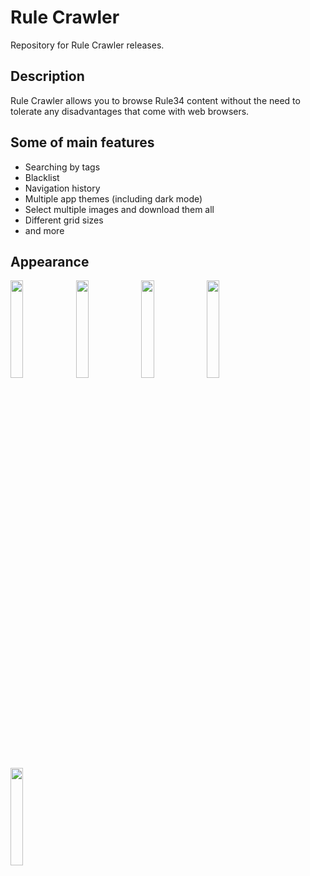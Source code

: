 # Rule Crawler
Repository for Rule Crawler releases.
## Description 
Rule Crawler allows you to browse Rule34 content without the need to tolerate any disadvantages that come with web browsers.
## Some of main features 
- Searching by tags
- Blacklist
- Navigation history
- Multiple app themes (including dark mode)
- Select multiple images and download them all
- Different grid sizes
- and more
## Appearance

<img src="https://user-images.githubusercontent.com/46053098/147295124-571391db-05c5-4a2a-8dab-8037bdd1b278.jpg" width=20% height=20%> <img src="https://user-images.githubusercontent.com/46053098/147295117-cd40e42b-677b-43a3-a439-1f65419e494e.jpg" width=20% height=20%> <img src="https://user-images.githubusercontent.com/46053098/147295110-07c915e5-d5bf-41d2-9249-bf5694115eef.jpg" width=20% height=20%> <img src="https://user-images.githubusercontent.com/46053098/147295106-3ec60e9b-d293-4e3b-b323-ceafdc3005e2.jpg" width=20% height=20%> <img src="https://user-images.githubusercontent.com/46053098/147295104-f0e4f068-a0d5-4edd-94fc-dc89064e7439.jpg" width=20% height=20%>
